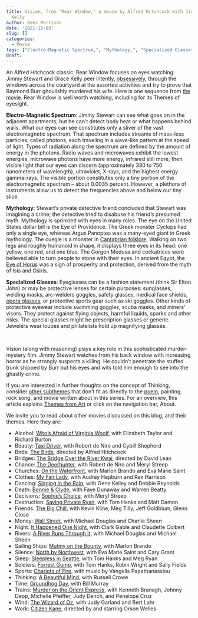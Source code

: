 ```yaml
---
title: Vision, from "Rear Window," a movie by Alfred Hitchcock with Jimmy Stewart and Grace
  Kelly
author: Rees Morrison
date: '2021-12-03'
slug: []
categories:
  - Movie
tags: ["Electro-Magnetic Spectrum,", "Mythology,", "Specialized Glasses", ]
draft: 
---
```


An Alfred Hitchcock classic, Rear Window focuses on eyes watching:  Jimmy Stewart and Grace Kelly peer intently, [obsessively](https://themesfromart.com/post/2021-12-03-vision-from-i-ll-be-watching-you-a-song-by-the-police/visionwatching/), through the windows across the courtyard at the assorted activities and try to prove that Raymond Burr ghoulishly murdered his wife.  Here is one sequence from [the movie](https://www.youtube.com/watch?v=w5pn48wzBuw).  Rear Window is well worth watching, including for its Themes of eyesight.

<!--more-->

**Electro-Magnetic Spectrum**: Jimmy Stewart can see what goes on in the adjacent apartments, but he can’t detect body heat or what happens behind walls.  What our eyes can see constitutes only a sliver of the vast electromagnetic spectrum.  That spectrum includes streams of mass-less particles, called photons, each traveling in a wave-like pattern at the speed of light.  Types of radiation along the spectrum are defined by the amount of energy in the photons.  Radio waves and microwaves exhibit the lowest energies, microwave photons have more energy, infrared still more, then visible light that our eyes can discern (approximately 380 to 750 nanometers of wavelength), ultraviolet, X-rays, and the highest energy gamma-rays.  The visible portion constitutes only a tiny portion of the electromagnetic spectrum – about 0.0035 percent.  However, a plethora of instruments allow us to detect the frequencies above and below our tiny slice.  

**Mythology**:   Stewart’s private detective friend concluded that Stewart was imagining a crime; the detective tried to disabuse his friend’s presumed myth.  Mythology is sprinkled with eyes in many roles.  The eye on the United States dollar bill is the Eye of Providence.  The Greek monster Cyclops had only a single eye, whereas Argus Panoptes was a many-eyed giant in Greek mythology.  The cuegle is a monster in [Cantabrian folklore](https://en.wikipedia.org/wiki/Cuegle).  Walking on two legs and roughly humanoid in shape, it displays three eyes in its head: one yellow, one red, and one blue.  The Gorgon Medusa and cockatrices were believed able to turn people to stone with their eyes.  In ancient Egypt, the [Eye of Horus](https://ophthalmologybreakingnews.com/ophthalmologynews-apollo-thefirst-ophthalmologist) was a sign of prosperity and protection, derived from the myth of Isis and Osiris.

**Specialized Glasses**:  Eyeglasses can be a fashion statement (think Sir Elton John) or may be protective lenses for certain purposes: sunglasses, welding masks, arc-welders goggles, safety glasses, medical face shields, [opera glasses](https://themesfromart.com/post/2021-12-03-vision-from-at-the-opera-a-painting-by-mary-cassatt/visionopera/), or protective sports gear such as ski goggles.  Other kinds of protective eyewear include swimming goggles, scuba masks, and miners’ visors.  They protect against flying objects, harmful  liquids, sparks and other risks.  The special glasses might be prescription glasses or generic.  Jewelers wear loupes and philatelists hold up magnifying glasses.  

&nbsp;

Vision (along with reasoning) plays a key role in this sophisticated murder-mystery film.  Jimmy Stewart watches from his back window with increasing horror as he strongly suspects a killing.   He couldn’t penetrate the stuffed trunk shipped by Burr but his eyes and wits told him enough to see into the ghastly crime.

If you are interested in further thoughts on the concept of Thinking, consider [other subthemes](https://themesfromart.com/post/2021-12-03-thinking-additional-subthemes/visionaddl/) that don’t fit as directly to the [poem](https://themesfromart.com/post/2021-12-03-vision-from-sonnet-xix-on-his-blindness-a-poem-by-john-milton/visionmilton/), painting, rock song, and movie written about in this series.  For an overview, this article explains [Themes from Art](http://bit.ly/3sRXopI) or click on the navigation bar, About.

We invite you to read about other movies discussed on this blog, and their themes.  Here they are: 

* Alcohol: [Who’s Afraid of Virginia Woolf](https://themesfromart.com/post/2021-02-03-alcohol-woolf-nichols/alcoholwoolfnichols/), with Elizabeth Taylor and Richard Burton
* Beauty: [Taxi Driver](https://themesfromart.com/post/2021-04-21-beauty-taxi-driver-a-movie-with-robert-de-niro-and-cybill-shepherd/beautytaxi/), with Robert de Niro and Cybill Shepherd
* Birds: [The Birds](https://themesfromart.com/post/2021-06-07-birds-the-birds-a-movie-directed-by-alfred-hitchcock/birdsthebirds/), directed by Alfred Hitchcock
* Bridges: [The Bridge Over the River Kwai](https://themesfromart.com/post/2021-07-26-bridges-from-bridge-over-troubled-waters-a-song-by-simon-garfunkel/bridgestroubled/), directed by David Lean
* Chance: [The Deerhunter](https://themesfromart.com/post/2021-03-14-chancewinner/chancewinner/), with Robert de Niro and Meryl Streep
* Churches: [On the Waterfront](https://themesfromart.com/post/2021-05-21-churches-from-on-the-waterfront-a-movie-with-marlon-brando/churcheswaterfront/), with Marlon Brando and Eva Marie Saint
* Clothes: [My Fair Lady](https://themesfromart.com/post/2021-08-30-clothes-from-my-fair-lady-a-movie-starring-audrey-hepburn/clothesfair/), with Audrey Hepburn and Rex Harrison
* Dancing: [Singing in the Rain](https://themesfromart.com/post/2021-09-10-dancing-from-singin-in-the-rain-a-movie-starring-gene-kelley-and-debbie-reynolds/dancingrain/), with Gene Kelley and Debbie Reynolds
* Death: [Bonnie & Clyde](https://themesfromart.com/post/2021-05-03-death-from-bonnie-clyde-a-movie-starring-warren-beatty-and-faye-dunaway/deathbonnie/), with Faye Dunaway and Warren Beatty
* Decisions: [Sophie’s Choice](https://themesfromart.com/post/2021-02-08-decisions-sophie-s-choice-with-meryl-streep/decisionssophies/), with Meryl Streep
* Destruction: [Saving Private Ryan](https://themesfromart.com/post/2021-02-18-destruction-saving-private-ryan-a-movie-by-steven-spielberg/destructionsaving/), with Tom Hanks and Matt Damon
* Friends: [The Big Chill](https://themesfromart.com/post/2021-06-20-friends-the-big-chill-a-movied-directed-by-lawrence-kasdan/friendschill/), with Kevin Kline, Meg Tilly, Jeff Goldblum, Glenn Close
* Money: [Wall Street](https://themesfromart.com/post/2021-10-15-money-from-wall-street-a-movie-starring-michael-douglas-and-michael-sheen/moneywall/), with Michael Douglas and Charlie Sheen
* Night: [It Happened One Night](https://themesfromart.com/post/2021-11-05-night-from-it-happened-one-night-a-movie-starring-clark-gable-and-claudette-colbert/nighthappened/), with Clark Gable and Claudette Colbert
* Rivers: [A River Runs Through It](https://themesfromart.com/post/2021-10-02-rivers-from-a-river-runs-through-it-a-movie-by-robert-redford-starring-brad-pitt/riversruns/), with Michael Douglas and Michael Sheen
* Sailing Ships: [Mutiny on the Bounty](https://themesfromart.com/post/2021-06-26-sailing-ships-mutiny-on-the-bounty-a-movie-with/sailingshipsmutiny/), with Marlon Brando
* Silence: [North by Northwest](https://themesfromart.com/post/silencenorthwest/), with Eva Marie Saint and Cary Grant
* Sleep: [Sleepless in Seattle](https://themesfromart.com/post/2021-09-22-sleep-from-sleepless-in-seattle-a-movie-starring-tom-hanks-and-meg-ryan/sleepsleepless/), with Tom Hanks and Meg Ryan
* Soldiers: [Forrest Gump](https://themesfromart.com/post/2021-08-02-soldiers-from-forrest-gump-a-movie-starring-tom-hanks/soldiersgump/), with Tom Hanks, Robin Wright and Sally Fields
* Sports: [Chariots of Fire](https://themesfromart.com/post/2021-07-12-sports-from-chariots-of-fire-a-movie-about-the-1924-olypics/sportschariots/), with music by Vangelis Papathanassiou
* Thinking: [A Beautiful Mind](https://themesfromart.com/post/2021-11-22-thinking-from-a-beautiful-mind-a-movie-starring-russell-crowe/thinkingmind/), with Russell Crowe
* Time: [Groundhog Day](https://themesfromart.com/post/2021-03-08-time-from-groundhog-day-starring-bill-murray/timegroundhog/), with Bill Murray
* Trains: [Murder on the Orient Express](https://themesfromart.com/post/2021-05-10-trains-from-murder-on-the-orient-express-a-movie-directed-by-sidney-lumet/trainsorient/), with Kenneth Branagh, Johnny Depp, Michelle Pfeiffer, Judy Dench, and Penelope Cruz
* Wind: [The Wizard of Oz](https://themesfromart.com/post/2021-08-12-wind-from-the-wizard-of-oz-a-movie-with-judy-garland/windoz/), with Judy Garland and Bert Lahr 
* Work: [Citizen Kane](https://themesfromart.com/post/2021-02-26-workkane/workkane/), directed by and starring Orson Welles

